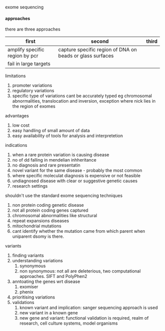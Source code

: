 exome sequencing

#### approaches
there are three approaches

| first | second | third |
| ------ | ------ | ---- | 
| amplify specific region by pcr | capture specific region of DNA on beads or glass surfaces |  |
| fail in large targets | | |


limitations
1. promoter variations
2. regulatory variations
3. specific type of variations cant be accurately typed eg chromosomal abnormalities, translocation and inversion, exception where nick lies in the region of exomes

advantages
1. low cost
2. easy handling of small amount of data
3. easy availability of tools for analysis and interpretetion

indications
1. when a rare protein variation is causing disease
2. no of dd falling in mendelian inhheritance
3. no diagnosis and rare presentatin
4. novel variant for the same disease - probably the most common
5. where specific moleculat diagnosis is expensive or not feasible
6. undiagnosed disease with clear or suggestive genetic causes
7. research settings


shouldn't use the standard exome sequencing techniques
1. non protein coding genetic disease
2. not all protein coding genes captured
3. chromosomal abnormalities like structural
4. repeat expansions diseases
5. mitochondrial mutations
6. cant identify whether the mutation came from which parent when uniparent dsomy is there.


variants 
1. finding variants
2. understanding variations
    1. synonymous
    2. non synonymous: not all are deleterious, two computational approaches. SIFT and PolyPhen2
3. anntoating the genes wrt disease
    1. exomiser
    2. phenix
4. prioritising variations
5. validations 
    1. known variant and implication: sanger sequencing approach is used
    2. new variant in a known gene
    3. new gene and variant: functional validation is required, realm of research, cell culture systems, model organisms
